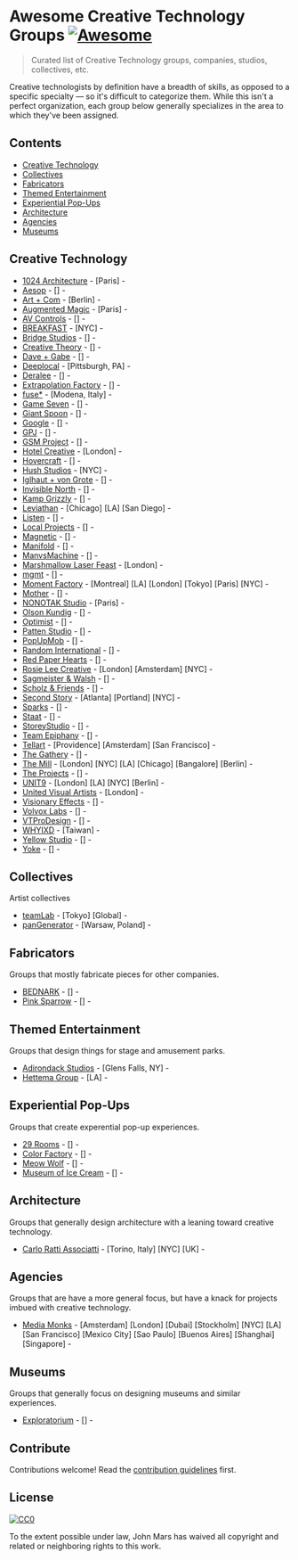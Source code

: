 # Awesome Creative Technology Groups [![Awesome](https://awesome.re/badge.svg)](https://awesome.re)

> Curated list of Creative Technology groups, companies, studios, collectives, etc.

Creative technologists by definition have a breadth of skills, as opposed to a specific specialty — so it's difficult to categorize them. While this isn't a perfect organization, each group below generally specializes in the area to which they've been assigned.

## Contents

- [Creative Technology](#creative-technology)
- [Collectives](#collectives)
- [Fabricators](#fabricators)
- [Themed Entertainment](#themed-entertainment)
- [Experiential Pop-Ups](#experiential-pop-ups)
- [Architecture](#architecture)
- [Agencies](#agencies)
- [Museums](#museums)


## Creative Technology
- [1024 Architecture](https://www.1024architecture.net/) - [Paris] - 
- [Aesop](http://taxonomyofdesign.com/en-us/) - [] - 
- [Art + Com](https://artcom.de/en/) - [Berlin] - 
- [Augmented Magic](https://www.augmented-magic.com/en/home) - [Paris] - 
- [AV Controls](https://www.av-controls.com/) - [] - 
- [BREAKFAST](https://breakfastny.com/) - [NYC] - 
- [Bridge Studios](https://www.brdg.co/) - [] - 
- [Creative Theory](http://creativetheory.agency/) - [] - 
- [Dave + Gabe](https://www.daveandgabe.care/) - [] - 
- [Deeplocal](https://www.deeplocal.com/) - [Pittsburgh, PA] - 
- [Deralee](http://www.deralee.com/) - [] - 
- [Extrapolation Factory](https://extrapolationfactory.com/) - [] - 
- [fuse*](https://www.fuseworks.it/en/) - [Modena, Italy] - 
- [Game Seven](https://www.gamesevenmktg.com/) - [] - 
- [Giant Spoon](https://www.giantspoon.com/) - [] - 
- [Google](https://careers.google.com/jobs/) - [] - 
- [GPJ](https://www.gpj.com/) - [] - 
- [GSM Project](https://gsmproject.com/en/) - [] - 
- [Hotel Creative](https://hotelcreative.com/) - [London] - 
- [Hovercraft](https://www.hovercraftstudio.com/) - [] - 
- [Hush Studios](https://heyhush.com/) - [NYC] - 
- [Iglhaut + von Grote](http://iglhaut-vongrote.de/en/) - [] - 
- [Invisible North](https://www.invisiblenorth.com/) - [] - 
- [Kamp Grizzly](https://kampgrizzly.com/) - [] - 
- [Leviathan](https://www.lvthn.com/) - [Chicago] [LA] [San Diego] - 
- [Listen](https://wearelisten.com/) - [] - 
- [Local Projects](https://localprojects.com/) - [] - 
- [Magnetic](https://weremagnetic.com/) - [] - 
- [Manifold](https://www.wearemanifold.com/) - [] - 
- [ManvsMachine](https://mvsm.com/) - [] - 
- [Marshmallow Laser Feast](https://www.marshmallowlaserfeast.com/) - [London] - 
- [mgmt](http://www.mgmtdesign.com/) - [] - 
- [Moment Factory](https://momentfactory.com/home) - [Montreal] [LA] [London] [Tokyo] [Paris] [NYC] - 
- [Mother](https://mothernewyork.com/) - [] - 
- [NONOTAK Studio](https://www.nonotak.com/) - [Paris] - 
- [Olson Kundig](https://olsonkundig.com/) - [] - 
- [Optimist](https://optimistinc.com/) - [] - 
- [Patten Studio](https://www.pattenstudio.com/) - [] - 
- [PopUpMob](https://popupmob.com/) - [] - 
- [Random International](https://www.random-international.com/) - [] - 
- [Red Paper Hearts](https://redpaperheart.com/work) - [] - 
- [Rosie Lee Creative](https://rosieleecreative.com/) - [London] [Amsterdam] [NYC] - 
- [Sagmeister & Walsh](https://sagmeisterwalsh.com/) - [] - 
- [Scholz & Friends](https://s-f.com/en/) - [] - 
- [Second Story](https://secondstory.com/) - [Atlanta] [Portland] [NYC] - 
- [Sparks](https://wearesparks.com/) - [] - 
- [Staat](https://www.staat.com/) - [] - 
- [StoreyStudio](https://www.storeystudio.com/) - [] - 
- [Team Epiphany](https://www.teamepiphany.com/) - [] - 
- [Tellart](https://www.tellart.com/) - [Providence] [Amsterdam] [San Francisco] - 
- [The Gathery](http://www.thegathery.com/) - [] - 
- [The Mill](https://www.themill.com/) - [London] [NYC] [LA] [Chicago] [Bangalore] [Berlin] - 
- [The Projects](http://theprojects.com/) - [] - 
- [UNIT9](https://www.unit9.com/) - [London] [LA] [NYC] [Berlin] - 
- [United Visual Artists](https://www.uva.co.uk/) - [London] - 
- [Visionary Effects](http://www.visionaryeffects.com/) - [] - 
- [Volvox Labs](https://volvoxlabs.com/) - [] - 
- [VTProDesign](https://vtprodesign.com/) - [] - 
- [WHYIXD](https://www.whyixd.com/) - [Taiwan] - 
- [Yellow Studio](https://yellowstudio.com/) - [] - 
- [Yoke](https://yoke.com.au/studio/) - [] - 


## Collectives

Artist collectives

- [teamLab](https://www.teamlab.art/) - [Tokyo] [Global] - 
- [panGenerator](https://pangenerator.com/) - [Warsaw, Poland] - 


## Fabricators

Groups that mostly fabricate pieces for other companies.

- [BEDNARK](https://builtbybednark.com/) - [] - 
- [Pink Sparrow](https://www.pinksparrow.com/) - [] - 


## Themed Entertainment

Groups that design things for stage and amusement parks.

- [Adirondack Studios](https://www.adkstudios.com/) - [Glens Falls, NY] - 
- [Hettema Group](http://thehettemagroup.com/) - [LA] - 


## Experiential Pop-Ups

Groups that create experential pop-up experiences.

- [29 Rooms](https://www.29rooms.com/) - [] - 
- [Color Factory](https://www.colorfactory.co/) - [] - 
- [Meow Wolf](https://meowwolf.com/) - [] - 
- [Museum of Ice Cream](https://www.museumoficecream.com/) - [] - 


## Architecture

Groups that generally design architecture with a leaning toward creative technology.

- [Carlo Ratti Associatti](https://carloratti.com/) - [Torino, Italy] [NYC] [UK] - 


## Agencies

Groups that are have a more general focus, but have a knack for projects imbued with creative technology.

- [Media Monks](https://www.mediamonks.com/) - [Amsterdam] [London] [Dubai] [Stockholm] [NYC] [LA] [San Francisco] [Mexico City] [Sao Paulo] [Buenos Aires] [Shanghai] [Singapore] - 


## Museums

Groups that generally focus on designing museums and similar experiences.

- [Exploratorium](https://www.exploratorium.edu/) - [] - 


## Contribute

Contributions welcome! Read the [contribution guidelines](contributing.md) first.


## License

[![CC0](https://mirrors.creativecommons.org/presskit/buttons/88x31/svg/cc-zero.svg)](https://creativecommons.org/publicdomain/zero/1.0)

To the extent possible under law, John Mars has waived all copyright and related or neighboring rights to this work.
